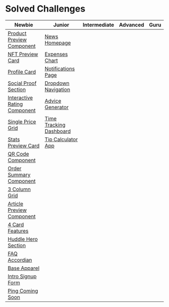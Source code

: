 # Solved Challenges

| Newbie | Junior | Intermediate | Advanced | Guru |
|--------|--------|--------------|----------|------|
| [Product Preview Component](https://fem-product-preview-component.netlify.app/) | [News Homepage](https://news-fem-homepage.netlify.app/) | | | |
| [NFT Preview Card](https://preview-card-nft-fem.netlify.app/) | [Expenses Chart](https://expenses-fem-chart.netlify.app/) | | | |
| [Profile Card](https://fem-profile-card-component.netlify.app//) | [Notifications Page](https://notif-page-fem.netlify.app/) | | | |
| [Social Proof Section](https://social-proof-fem-section.netlify.app/) | [Dropdown Navigation](https://fem-drop-down-nav.netlify.app/) | | | |
| [Interactive Rating Component](https://interactive-rating-fem-component.netlify.app/) | [Advice Generator](https://gen-advice-fem.netlify.app/) | | | |
| [Single Price Grid](https://single-price-grid-fem-component.netlify.app/) | [Time Tracking Dashboard](https://fem-time-track.netlify.app/) | | |
| [Stats Preview Card](https://stats-preview-fem-card.netlify.app/) | [Tip Calculator App](https://fem-tip-calc-app.netlify.app/) | | |
| [QR Code Component](https://qr-code-fem-component.netlify.app/) | | | |
| [Order Summary Component](https://order-summary-fem-component.netlify.app/) | | | |
| [3 Column Grid](https://3-col-grid.netlify.app/) | | | |
| [Article Preview Component](https://article-fem-preview.netlify.app/) | | | |
| [4 Card Features](https://four-card-features-fem.netlify.app/) | | | |
| [Huddle Hero Section](https://huddle-fem-cta.netlify.app/) | | | |
| [FAQ Accordian](https://accordian-faq-fem.netlify.app/) | | | |
| [Base Apparel](https://base-fem-apparel.netlify.app/) | | | |
| [Intro Signup Form](https://intro-signup-form-fem.netlify.app/) | | | |
| [Ping Coming Soon](https://ping-coming-soon-fem.netlify.app/) | | | |
